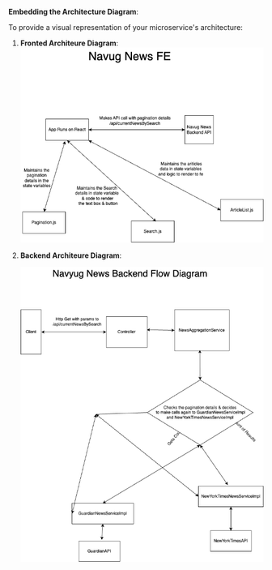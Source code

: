 
**Embedding the Architecture Diagram**:

To provide a visual representation of your microservice's architecture:

1. **Fronted Architeure Diagram**:
    ![alt text](NavugFE.drawio.png)


2. **Backend Architeure Diagram**:

   ![alt text](NavyugNewsBackend.drawio.png)


